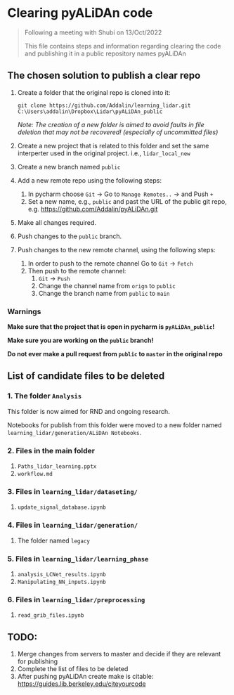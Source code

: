 # Clearing pyALiDAn code
> Following a meeting with Shubi on 13/Oct/2022
> 
> This file contains steps and information regarding clearing the code and publishing it in a public repository names pyALiDAn

## The chosen solution to publish a clear repo 
1. Create a folder that the original repo is cloned into it:

   `git clone https://github.com/Addalin/learning_lidar.git C:\Users\addalin\Dropbox\Lidar\pyALiDAn_public` 
   
   *Note: The creation of a new folder is aimed to avoid faults in file deletion that may not be recovered! (especially of uncommitted files)* 
3. Create a new project that is related to this folder and set the same interperter used in the original project. i.e., `lidar_local_new`
4. Create a new branch named `public` 
5. Add a new remote repo using the following steps: 

   1. In pycharm choose `Git` -> Go to `Manage Remotes..` -> and Push `+`
   4. Set a new name, e.g., `public` and past the URL of the public git repo, e.g. https://github.com/Addalin/pyALiDAn.git

6. Make all changes required.
7. Push changes to the `public` branch. 
8. Push changes to the new remote channel, using the following steps:
   1. In order to push to the remote channel Go to `Git` -> `Fetch`
   2. Then push to the remote channel:
      1. `Git` -> `Push`
      2. Change the channel name from `orign` to `public` 
      3. Change the branch name from `public` to `main`

### Warnings
**Make sure that the project that is open in pycharm is `pyALiDAn_public`!**

**Make sure you are working on the `public` branch!**

**Do not ever make a pull request from `public` to `master` in the original repo**

## List of candidate files to be deleted
### 1. The folder `Analysis` 
This folder is now aimed for RND and ongoing research.

Notebooks for publish from this folder were moved to a new folder named `learning_lidar/generation/ALiDAn Notebooks`.
### 2. Files in the main folder
1. `Paths_lidar_learning.pptx` 
2. `workflow.md`

### 3. Files in  `learning_lidar/dataseting/`
1. `update_signal_database.ipynb`

### 4. Files in  `learning_lidar/generation/`
1. The folder named `legacy`

### 5. Files in `learning_lidar/learning_phase`
1. `analysis_LCNet_results.ipynb`
2. `Manipulating_NN_inputs.ipynb`

### 6. Files in `learning_lidar/preprocessing`
1. `read_grib_files.ipynb`

## TODO:
1. Merge changes from servers to master and decide if they are relevant for publishing
2. Complete the list of files to be deleted
3. After pushing pyALiDAn create make is citable: https://guides.lib.berkeley.edu/citeyourcode